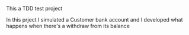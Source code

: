 
This a TDD test project

In this prject I simulated a Customer bank account and I developed what happens when there's a withdraw from its balance
